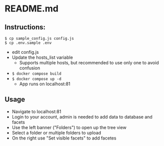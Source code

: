 # README.md

## Instructions:
```
$ cp sample_config.js config.js
$ cp .env.sample .env
`````
* edit config.js
* Update the hosts_list variable
    - Supports multiple hosts, but recommended to use only one to avoid confusion
* ```$ docker compose build```
* ```$ docker compose up -d```
    - App runs on localhost:81

## Usage
* Navigate to localhost:81
* Login to your account, admin is needed to add data to database and facets
* Use the left banner ("Folders") to open up the tree view
* Select a folder or multiple folders to upload 
* On the right use "Set visible facets"  to add facetes


<!-- ### Requirements

-   [Node](https://doc.ubuntu-fr.org/nodejs#depuis_un_ppa)
-   [MongoDB](https://doc.ubuntu-fr.org/mongodb#installation)
-   [Nodemon](http://nodemon.io/)
-   [Bower](https://bower.io/)


#### Installation

```bash
git clone git@github.com:JbPasquier/mean-starter-es6.git
cd mean-starter-es6
npm install
bower install
```

#### Run

1. `npm i`
2. create `tmp`, `upload`, `upload/images`, `upload/archive`, `upload/extract` folders
3. create `config.js` file and add fields like in `sample_config.js`
4. `npm start`.
The app uses `8000` port.

#### Run inside Docker
1. create `config.js` file and add fields like in `sample_config.js`
2. run `docker build -t faceted_search .` command
3. run `docker run --network="host" -d faceted_search` command (-d for detached mode, --network="host" to run docker container inside local machine network instead of making it's own one) -->
